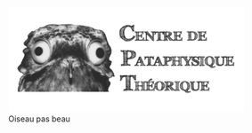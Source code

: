 <figure>
<img src="LogoCPT.jpg" alt="Oiseau pas beau" loading="lazy">
  <figcaption>Oiseau pas beau</figcaption>
</figure>
